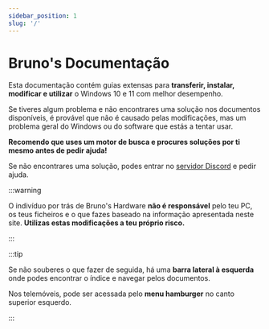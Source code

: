```yaml
---
sidebar_position: 1
slug: '/'
---
```


# Bruno's Documentação

Esta documentação contém guias extensas para **transferir, instalar, modificar e utilizar** o Windows 10 e 11 com melhor desempenho.

Se tiveres algum problema e não encontrares uma solução nos documentos disponíveis, é provável que não é causado pelas modificações, mas um problema geral do Windows ou do software que estás a tentar usar.

**Recomendo que uses um motor de busca e procures soluções por ti mesmo antes de pedir ajuda!**

Se não encontrares uma solução, podes entrar no [servidor Discord](https://discord.gg/WJVmvtEFE5) e pedir ajuda.

:::warning

O indivíduo por trás de Bruno's Hardware **não é responsável** pelo teu PC, os teus ficheiros e o que fazes baseado na informação apresentada neste site. **Utilizas estas modificações a teu próprio risco.**

:::

:::tip

Se não souberes o que fazer de seguida, há uma **barra lateral à esquerda** onde podes encontrar o índice e navegar pelos documentos.

Nos telemóveis, pode ser acessada pelo **menu hamburger** no canto superior esquerdo.

:::